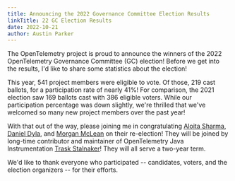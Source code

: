 ```yaml
---
title: Announcing the 2022 Governance Committee Election Results
linkTitle: 22 GC Election Results
date: 2022-10-21
author: Austin Parker
---
```


The OpenTelemetry project is proud to announce the winners of the 2022
OpenTelemetry Governance Committee (GC) election! Before we get into the
results, I'd like to share some statistics about the election!

This year, 541 project members were eligible to vote. Of those, 219 cast
ballots, for a participation rate of nearly 41%! For comparison, the 2021
election saw 169 ballots cast with 386 eligible voters. While our participation
percentage was down slightly, we're thrilled that we've welcomed so many new
project members over the past year!

With that out of the way, please joining me in congratulating [Aloita
Sharma](https://github.com/alolita), [Daniel Dyla](https://github.com/dyladan),
and [Morgan McLean](https://github.com/mtwo) on their re-election! They will be
joined by long-time contributor and maintainer of OpenTelemetry Java
Instrumentation [Trask Stalnaker](https://github.com/trask)! They will all serve
a two-year term.

We'd like to thank everyone who participated -- candidates, voters, and the
election organizers -- for their efforts. 
